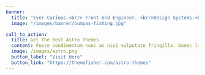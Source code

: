 ```yaml
---
banner:
  title: "Ever Curious.<br/> Front-end Engineer. <br/>Design Systems.<br/> Eats Ambiguity For Breakfast. Gritty."
  image: "/images/banner/bumpas-fishing.jpg"

call_to_action:
  title: Get The Best Astro Themes
  content: Fusce condimentum nunc ac nisi vulputate fringilla. Donec lacinia congue felis in faucibus.
  image: /images/astro.png
  button_label: "Visit Here"
  button_link: "https://themefisher.com/astro-themes"
---
```

